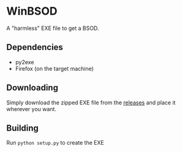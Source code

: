# WinBSOD
A "harmless" EXE file to get a BSOD.
## Dependencies
* py2exe
* Firefox (on the target machine)
## Downloading
Simply download the zipped EXE file from the [releases](https://github.com/Flipp3rrr/WinBSOD/releases) and place it wherever you want.
## Building
Run `python setup.py` to create the EXE
